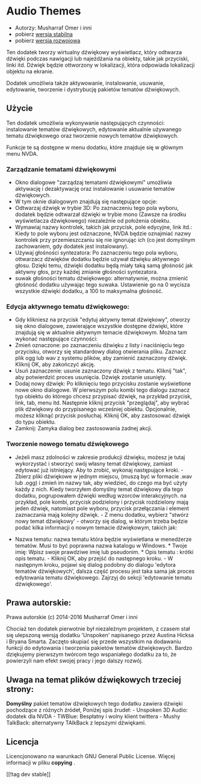 # Audio Themes #

*   Autorzy: Musharraf Omer i inni
*   pobierz [wersja stabilna][1]
*   pobierz [wersja rozwojowa][2]

Ten dodatek tworzy wirtualny dźwiękowy wyświetlacz, który odtwarza dźwięki
podczas nawigacji lub najeżdżania na obiekty, takie jak przyciski, linki
itd. Dźwięk będzie ottworzony w lokalizacji, która odpowiada lokalizacji
objektu na ekranie.

Dodatek umożliwia także aktywowanie, instalowanie, usuwanie, edytowanie,
tworzenie i dystrybucję pakietów tematów dźwiękowych.

## Użycie

Ten dodatek umożliwia wykonywanie następujących czynności: instalowanie
tematów dźwiękowych, edytowanie aktualnie używanego tematu dźwiękowego oraz
tworzenie nowych tematów dźwiękowych.

Funkcje te są dostępne w menu dodatku, które znajduje się w głównym menu
NVDA.

### Zarządzanie tematami dźwiękowymi

- Okno dialogowe "zarządzaj tematami dźwiękowymi" umożliwia aktywację i
  dezaktywację oraz instalowanie i usuwanie tematów dźwiękowych.
- W tym oknie dialogowym znajdują się następujące opcje:
 - Odtwarzaj dźwięk w trybie 3D: Po zaznaczeniu tego pola wyboru, dodatek będzie odtwarzał dźwięki w trybie mono (Zawsze na środku wyświetlacza dźwiękowego) niezależnie od położenia obiektu.
 - Wymawiaj nazwy kontrolek, takich jak przycisk, pole edycyjne, link itd.: Kiedy to pole wyboru jest odznaczone, NVDA będzie oznajmiać nazwy kontrolek przy przemieszczaniu się nie ignorując ich (co jest domyślnym zachowaniem, gdy dodatek jest instalowany).
 - Używaj głośności syntezatora: Po zaznaczeniu tego pola wyboru, ottwarzacz dźwięków dodatku będzie używał dźwięku aktywnego głosu. Dzięki temu, dźwięki dodatku będą miały taką samą głośność jak aktywny głos, przy każdej zmianie głośności syntezatora.
 - suwak głośności tematu dźwiękowego: alternatywnie, można zmienić głośność dodatku używając tego suwaka. Ustawienie go na 0 wycisza wszystkie dźwięki dodatku, a 100 to maksymalna głośność.

### Edycja aktywnego tematu dźwiękowego:

- Gdy klikniesz na przycisk "edytuj aktywny temat dźwiękowy", otworzy się
  okno dialogowe, zawierające wszystkie dostępne dźwięki, które znajdują się
  w aktualnie aktywnym temacie dźwiękowym. Można tam wykonać następujące
  czynności:
- Zmień oznaczone: po zaznaczeniu dźwięku z listy i naciśnięciu tego
  przycisku, otworzy się standardowy dialog otwierania pliku. Zaznacz plik
  ogg lub wav z systemu plików, aby zamienić zaznaczony dźwięk. Kliknij OK,
  aby zakończyć akcję.
- Usuń zaznaczenie: usunie zaznaczony dźwięk z tematu. Kliknij "tak", aby
  potwierdzić proces usunięcia. Dźwięk zostanie usunięty.
- Dodaj nowy dźwięk: Po kliknięciu tego przycisku zostanie wyświetlone nowe okno dialogowe. W pierwszym polu kombi tego dialogu zaznacz typ obiektu do którego chcesz przypisać dźwięk, na przykład przycisk, link, tab, menu itd. Następnie kliknij przycisk "przeglądaj", aby wybrać plik dźwiękowy do przypisanego wcześniej obiektu. Opcjonalnie, możesz kliknąć przycisk posłuchaj. Kliknij OK, aby zastosować dźwięk do typu obiektu. 
- Zamknij: Zamyka dialog bez zastosowania żadnej akcji.

### Tworzenie nowego tematu dźwiękowego

- Jeżeli masz zdolności w zakresie produkcji dźwięku, możesz je tutaj
wykorzystać i stworzyć swój własny temat dźwiękowy, zamiast edytować już
istniejący. Aby to zrobić, wykonaj następujące kroki.  - Zbierz pliki
dźwiękowe w jednym miejscu, (muszą być w formacie .wav lub .ogg) i zmień im
nazwy tak, aby wiedzieć, do czego ma być użyty każdy z nich. Kiedy tworzyłem
domyślny temat dźwiękowy dla tego dodatku, pogrupowałem dźwięki według
wzorców interakcyjnych. na przykład, pole kombi, przycisk podzielony i
przycisk rozdzielony mają jeden dźwięk, natomiast pole wyboru, przycisk
przełączania i element zaznaczania mają kolejny dźwięk.  - Z menu dodatku,
wybierz "stwórz nowy temat dźwiękowy' - otworzy się dialog, w którym trzeba
będzie podać kilka informacji o nowym temacie dźwiękowym, takich jak:
*	Nazwa tematu: nazwa tematu która będzie wyświetlana w menedżerze tematów.
Musi to być poprawna nazwa katalogu w Windows.  *	Twoje imię: Wpisz swoje
prawdziwe imię lub pseudonim.  *	Opis tematu : krótki opis tematu.  -
Kliknij OK, aby przejść do następnego kroku.  - W następnym kroku, pojawi
się dialog podobny do dialogu 'edytora tematów dźwiękowych', dalsza część
procesu jest taka sama jak proces edytowania tematu dźwiękowego. Zajrzyj do
sekcji 'edytowanie tematu dźwiękowego'.

## Prawa autorskie:

Prawa autorskie (c) 2014-2016 Musharraf Omer i inni

Chociaż ten dodatek pierwotnie był niezależnym projektem, z czasem stał się
ulepszoną wersją dodatku 'Unspoken' napisanego przez Austina Hicksa i Bryana
Smarta. Zaczęto skupiać się przede wszystkim na dodawaniu funkcji do
edytowania i tworzenia pakietów tematów dźwiękowych. Bardzo dziękujemy
pierwszym twórcom tego wspaniałego dodatku za to, że powierzyli nam efekt
swojej pracy i jego dalszy rozwój.

## Uwaga na temat plików dźwiękowych trzeciej strony:

**Domyślny** pakiet tematów dźwiękowych tego dodatku zawiera dźwięki
pochodzące z różnych źródeł, Poniżej spis źrudeł: - Unspoken 3D Audio:
dodatek dla NVDA - TWBlue: Bespłatny i wolny klient twittera - Mushy
TalkBack: alternatywny TAlkBack z lepszymi dźwiękami.

## Licencja
Licencjonowano na warunkach GNU General Public License. Więcej informacji w
pliku **copying** .

[[!tag dev stable]]

[1]: https://addons.nvda-project.org/files/get.php?file=ath

[2]: https://addons.nvda-project.org/files/get.php?file=ath-dev
